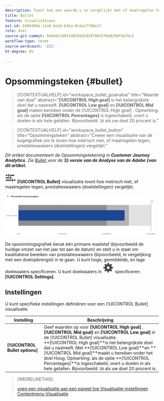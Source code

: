 ```yaml
---
description: Toont hoe een waarde u in vergelijkt met of maatregelen tegen andere prestatieswaaiers (doelstellingen) geinteresseerd bent.
title: Bullet
feature: Visualizations
exl-id: b560389a-1149-4e16-b45a-0c6a1f7d0e1f
role: User
source-git-commit: 9494d13d0f2d0205d2929796f5f0d8299fdefbc5
workflow-type: tm+mt
source-wordcount: '221'
ht-degree: 0%

---
```


# Opsommingsteken {#bullet}

<!-- markdownlint-disable MD034 -->

>[!CONTEXTUALHELP]
>id="workspace_bullet_goalvalue"
>title="Waarde van doel"
>abstract="**[!UICONTROL High goal]** is het belangrijkste doel dat u nastreeft. **[!UICONTROL Low goal]** en **[!UICONTROL Mid goal]** maken bereiken onder de [!UICONTROL High goal] . Opmerking: als de optie **[!UICONTROL Percentages]** is ingeschakeld, voert u doelen in als hele getallen. Bijvoorbeeld: `20` als uw doel 20 procent is."

<!-- markdownlint-enable MD034 -->

<!-- markdownlint-disable MD034 -->

>[!CONTEXTUALHELP]
>id="workspace_bullet_button"
>title="Opsommingsteken"
>abstract="Creeer een visualisatie van de kogelgrafiek om te tonen hoe metrisch met, of maatregelen tegen, prestatieswaaiers (doelstellingen) vergelijkt."

<!-- markdownlint-enable MD034 -->

*Dit artikel documenteert de Opsommingstekening in **Customer Journey Analytics**. Zie [ Bullet ](https://experienceleague.adobe.com/en/docs/analytics/analyze/analysis-workspace/visualizations/bullet-graph) voor de **3} versie van de Analyse van de Adobe {van dit artikel.***

![ GraphBullet ](/help/assets/icons/GraphBullet.svg) **[!UICONTROL Bullet]** visualisatie toont hoe metrisch met, of maatregelen tegen, prestatieswaaiers (doelstellingen) vergelijkt.

![](assets/bullet.png)

De opsommingsgrafiek bevat één primaire maatstaf (bijvoorbeeld de huidige omzet van het jaar tot aan de datum) en stelt u in staat om kwalitatieve bereiken van prestatieswaaiers (bijvoorbeeld, in vergelijking met een doelopbrengst) in te gaan. U kunt hoge, gemiddelde, en lage doelwaaiers specificeren. U kunt doelwaaiers in ![ plaatsen ](/help/assets/icons/Setting.svg) specificeren **[!UICONTROL Settings]**.

## Instellingen

U kunt specifieke instellingen definiëren voor een [!UICONTROL Bullet] visualisatie.

| Instelling | Beschrijving |
|---|---|
| **[!UICONTROL Bullet options]** | Geef waarden op voor **[!UICONTROL High goal]** , **[!UICONTROL Mid goal]** en **[!UICONTROL Low goal]** in de [!UICONTROL Bullet] visualisatie. <br/>**[!UICONTROL High goal]**is het belangrijkste doel dat u nastreeft. Met **[!UICONTROL Low goal]**en **[!UICONTROL Mid goal]**maakt u bereiken onder het doel Hoog. Opmerking: als de optie **[!UICONTROL Percentages]**is ingeschakeld, voert u doelen in als hele getallen. Bijvoorbeeld: `20` als uw doel 20 procent is. |

>[!MORELIKETHIS]
>
>[ voeg een visualisatie aan een paneel toe ](/help/analysis-workspace/visualizations/freeform-analysis-visualizations.md#add-visualizations-to-a-panel)
>[Visualisatie-instellingen ](/help/analysis-workspace/visualizations/freeform-analysis-visualizations.md#settings)
>[Contextmenu Visualisatie ](/help/analysis-workspace/visualizations/freeform-analysis-visualizations.md#context-menu)
>

